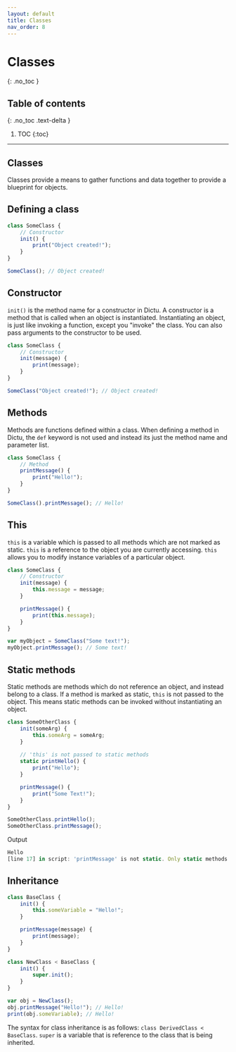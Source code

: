 ```yaml
---
layout: default
title: Classes
nav_order: 8
---
```


# Classes
{: .no_toc }

## Table of contents
{: .no_toc .text-delta }

1. TOC
{:toc}

---

## Classes

Classes provide a means to gather functions and data together to provide a blueprint for objects.

## Defining a class

```js
class SomeClass {
    // Constructor
    init() {
        print("Object created!");
    }
}

SomeClass(); // Object created!
```

## Constructor

`init()` is the method name for a constructor in Dictu. A constructor is a method that is called when an object is instantiated. Instantiating an object, is just like invoking a function, except you "invoke" the class. You can also pass arguments to the constructor to be used.

```js
class SomeClass {
    // Constructor
    init(message) {
        print(message);
    }
}

SomeClass("Object created!"); // Object created!
```

## Methods

Methods are functions defined within a class. When defining a method in Dictu, the `def` keyword is not used and instead its just the method name and parameter list.

```js
class SomeClass {
    // Method
    printMessage() {
        print("Hello!");
    }
}

SomeClass().printMessage(); // Hello!
```

## This

`this` is a variable which is passed to all methods which are not marked as static. `this` is a reference to the object you are currently accessing. `this` allows you to modify instance variables of a particular object.

```js
class SomeClass {
    // Constructor
    init(message) {
        this.message = message;
    }

    printMessage() {
        print(this.message);
    }
}

var myObject = SomeClass("Some text!");
myObject.printMessage(); // Some text!
```

## Static methods

Static methods are methods which do not reference an object, and instead belong to a class. If a method is marked as static, `this` is not passed to the object. This means static methods can be invoked without instantiating an object.

```js
class SomeOtherClass {
    init(someArg) {
        this.someArg = someArg;
    }
    
    // 'this' is not passed to static methods
    static printHello() {
        print("Hello");
    }

    printMessage() {
        print("Some Text!");
    }
}

SomeOtherClass.printHello();
SomeOtherClass.printMessage();
```
Output
```js
Hello
[line 17] in script: 'printMessage' is not static. Only static methods can be invoked directly from a class.
```

## Inheritance

```js
class BaseClass {
    init() {
        this.someVariable = "Hello!";
    }

    printMessage(message) {
        print(message);
    }
}

class NewClass < BaseClass {
    init() {
        super.init();
    }
}

var obj = NewClass();
obj.printMessage("Hello!"); // Hello!
print(obj.someVariable); // Hello!
```

The syntax for class inheritance is as follows: `class DerivedClass < BaseClass`. `super` is a variable that is reference to the class that is being inherited.